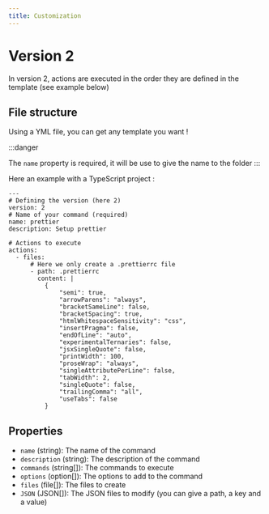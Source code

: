 ```yaml
---
title: Customization
---
```


# Version 2

In version 2, actions are executed in the order they are defined in the template (see example below)

## File structure

Using a YML file, you can get any template you want !

:::danger

<!-- prettier-ignore -->
The `name` property is required, it will be use to give the name to the folder
:::

Here an example with a TypeScript project :

```yaml{3,5,11}
---
# Defining the version (here 2)
version: 2
# Name of your command (required)
name: prettier
description: Setup prettier

# Actions to execute
actions:
  - files:
      # Here we only create a .prettierrc file
      - path: .prettierrc
        content: |
          {
              "semi": true,
              "arrowParens": "always",
              "bracketSameLine": false,
              "bracketSpacing": true,
              "htmlWhitespaceSensitivity": "css",
              "insertPragma": false,
              "endOfLine": "auto",
              "experimentalTernaries": false,
              "jsxSingleQuote": false,
              "printWidth": 100,
              "proseWrap": "always",
              "singleAttributePerLine": false,
              "tabWidth": 2,
              "singleQuote": false,
              "trailingComma": "all",
              "useTabs": false
          }
```

## Properties

- `name` (string): The name of the command
- `description` (string): The description of the command
- `commands` (string[]): The commands to execute
- `options` (option[]): The options to add to the command
- `files` (file[]): The files to create
- `JSON` (JSON[]): The JSON files to modify (you can give a path, a key and a value)
